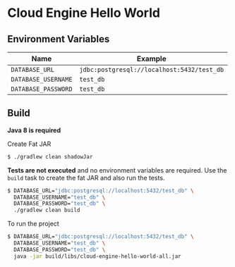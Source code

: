 # Cloud Engine Hello World

## Environment Variables

| Name                | Example                                    |
|---------------------|--------------------------------------------|
| `DATABASE_URL`      | `jdbc:postgresql://localhost:5432/test_db` |
| `DATABASE_USERNAME` | `test_db`                                  |
| `DATABASE_PASSWORD` | `test_db`                                  |

## Build

**Java 8 is required**

Create Fat JAR

```bash
$ ./gradlew clean shadowJar
```

**Tests are not executed** and no environment variables are required.  Use the `build` task to create the fat JAR and also run the tests.

```bash
$ DATABASE_URL="jdbc:postgresql://localhost:5432/test_db" \
  DATABASE_USERNAME="test_db" \
  DATABASE_PASSWORD="test_db" \
  ./gradlew clean build
```

To run the project

```bash
$ DATABASE_URL="jdbc:postgresql://localhost:5432/test_db" \
  DATABASE_USERNAME="test_db" \
  DATABASE_PASSWORD="test_db" \
  java -jar build/libs/cloud-engine-hello-world-all.jar
```
